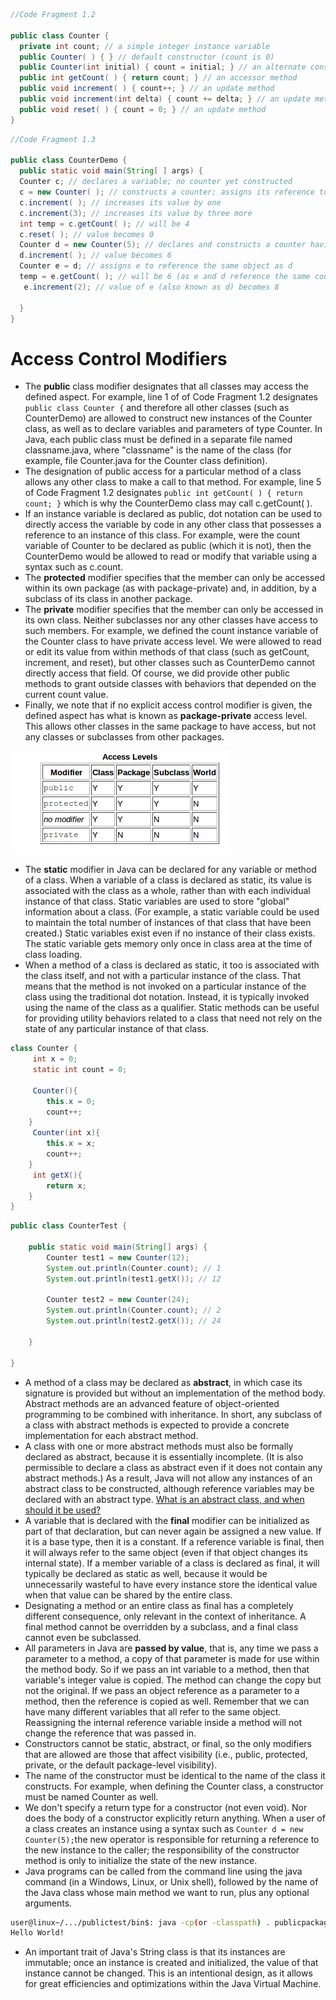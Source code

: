 ```Java
//Code Fragment 1.2

public class Counter {
  private int count; // a simple integer instance variable
  public Counter( ) { } // default constructor (count is 0)
  public Counter(int initial) { count = initial; } // an alternate constructor
  public int getCount( ) { return count; } // an accessor method
  public void increment( ) { count++; } // an update method
  public void increment(int delta) { count += delta; } // an update method
  public void reset( ) { count = 0; } // an update method
}
```
```Java
//Code Fragment 1.3

public class CounterDemo {
  public static void main(String[ ] args) {
  Counter c; // declares a variable; no counter yet constructed
  c = new Counter( ); // constructs a counter; assigns its reference to c
  c.increment( ); // increases its value by one
  c.increment(3); // increases its value by three more
  int temp = c.getCount( ); // will be 4
  c.reset( ); // value becomes 0
  Counter d = new Counter(5); // declares and constructs a counter having value 5
  d.increment( ); // value becomes 6
  Counter e = d; // assigns e to reference the same object as d
  temp = e.getCount( ); // will be 6 (as e and d reference the same counter)
   e.increment(2); // value of e (also known as d) becomes 8

  }
}
```

# Access Control Modifiers
* The __public__ class modifier designates that all classes may access the defined aspect. For example, line 1 of of Code Fragment 1.2 designates `public class Counter {` and therefore all other classes (such as CounterDemo) are allowed to construct new instances of the Counter class, as well as to declare variables and parameters of type Counter. In Java, each public class must be defined in a separate file named classname.java, where "classname" is the name of the class (for example, file Counter.java for the Counter class definition).
* The designation of public access for a particular method of a class allows any other class to make a call to that method. For example, line 5 of Code Fragment 1.2 designates `public int getCount( ) { return count; }` which is why the CounterDemo class may call c.getCount( ).
* If an instance variable is declared as public, dot notation can be used to directly access the variable by code in any other class that possesses a reference to an instance of this class. For example, were the count variable of Counter to be declared as public (which it is not), then the CounterDemo would be allowed to read or modify that variable using a syntax such as c.count.
* The __protected__ modifier specifies that the member can only be accessed within its own package (as with package-private) and, in addition, by a subclass of its class in another package.
* The __private__ modifier specifies that the member can only be accessed in its own class. Neither subclasses nor any other classes have access to such members. For example, we defined the count instance variable of the Counter class to have private access level. We were allowed to read or edit its value from within methods of that class (such as getCount, increment, and reset), but other classes such as CounterDemo cannot directly access that field. Of course, we did provide other public methods to grant outside classes with behaviors that depended on the current count value.
* Finally, we note that if no explicit access control modifier is given, the defined aspect has what is known as __package-private__ access level. This allows other classes in the same package to have access, but not any classes or subclasses from other packages.

![Access Levels](https://github.com/opwid/Library/blob/master/Data%20Structures%20and%20Algorithms%20in%20Java/Images/Access%20Levels.png)  

* The __static__ modifier in Java can be declared for any variable or method of a class. When a variable of a class is declared as static, its value is associated with the class as a whole, rather than with each individual instance of that class. Static variables are used to store "global" information about a class. (For example, a static variable could be used to maintain the total number of instances of that class that have been created.) Static variables exist even if no instance of their class exists. The static variable gets memory only once in class area at the time of class loading. 
* When a method of a class is declared as static, it too is associated with the class itself, and not with a particular instance of the class. That means that the method is not invoked on a particular instance of the class using the traditional dot notation. Instead, it is typically invoked using the name of the class as a qualifier. Static methods can be useful for providing utility behaviors related to a class that need not rely on the state of any particular instance of that class.  

```Java
class Counter {
	 int x = 0;
	 static int count = 0;
	
	 Counter(){
		this.x = 0;
		count++;
	}
	 Counter(int x){
		this.x = x;
		count++;
	}
	 int getX(){
		return x;
	}
}

```
```Java
public class CounterTest {

	public static void main(String[] args) {
		Counter test1 = new Counter(12);
		System.out.println(Counter.count); // 1
		System.out.println(test1.getX()); // 12
		
		Counter test2 = new Counter(24);
		System.out.println(Counter.count); // 2
		System.out.println(test2.getX()); // 24

	}

}
```

* A method of a class may be declared as __abstract__, in which case its signature is provided but without an implementation of the method body. Abstract methods are an advanced feature of object-oriented programming to be combined with inheritance. In short, any subclass of a class with abstract methods is expected to provide a concrete implementation for each abstract method.
* A class with one or more abstract methods must also be formally declared as abstract, because it is essentially incomplete. (It is also permissible to declare a class as abstract even if it does not contain any abstract methods.) As a result, Java will not allow any instances of an abstract class to be constructed, although reference variables may be declared with an abstract type. [What is an abstract class, and when should it be used?](http://www.javacoffeebreak.com/faq/faq0084.html)
* A variable that is declared with the __final__ modifier can be initialized as part of that declaration, but can never again be assigned a new value. If it is a base type, then it is a constant. If a reference variable is final, then it will always refer to the same object (even if that object changes its internal state). If a member variable of a class is declared as final, it will typically be declared as static as well, because it would be unnecessarily wasteful to have every instance store the identical value when that value can be shared by the entire class. 
* Designating a method or an entire class as final has a completely different consequence, only relevant in the context of inheritance. A final method cannot be overridden by a subclass, and a final class cannot even be subclassed.
* All parameters in Java are __passed by value__, that is, any time we pass a parameter to a method, a copy of that parameter is made for use within the method body. So if we pass an int variable to a method, then that variable's integer value is copied. The method can change the copy but not the original. If we pass an object reference as a parameter to a method, then the reference is copied as well. Remember that we can have many different variables that all refer to the same object. Reassigning the internal reference variable inside a method will not change the reference that was passed in.
* Constructors cannot be static, abstract, or final, so the only modifiers that are allowed are those that affect visibility (i.e., public, protected, private, or the default package-level visibility).
* The name of the constructor must be identical to the name of the class it constructs. For example, when defining the Counter class, a constructor must be named Counter as well.
* We don't specify a return type for a constructor (not even void). Nor does the body of a constructor explicitly return anything. When a user of a class creates an instance using a syntax such as `Counter d = new Counter(5);`the new operator is responsible for returning a reference to the new instance to the caller; the responsibility of the constructor method is only to initialize the state of the new instance.
* Java programs can be called from the command line using the java command (in a Windows, Linux, or Unix shell), followed by the name of the Java class whose main method we want to run, plus any optional arguments.
```Bash
user@linux~/.../publictest/bin$: java -cp(or -classpath) . publicpackage.HelloWorld
Hello World!
```
* An important trait of Java's String class is that its instances are immutable; once an instance is created and initialized, the value of that instance cannot be changed. This is an intentional design, as it allows for great efficiencies and optimizations within the Java Virtual Machine.

